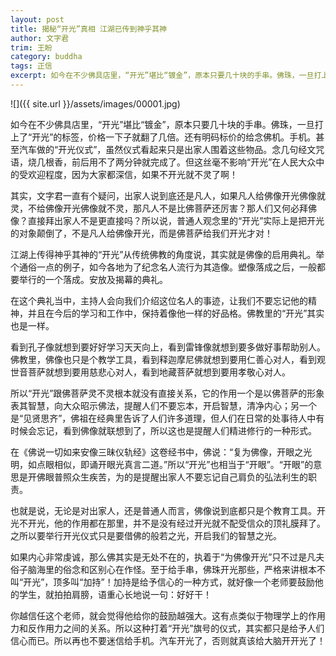 ```yaml
---
layout: post
title: 揭秘“开光”真相 江湖已传到神乎其神
author: 文字君
trim: 王盼
category: buddha
tags: 正信
excerpt: 如今在不少佛具店里，“开光”堪比“镀金”，原本只要几十块的手串。佛珠，一旦打上了“开光”的标签，价格一下子就翻了几倍。还有明码标价的给念佛机。手机。甚至汽车做的“开光仪式”，虽然仪式看起来只是出家人围着这些物品。念几句经文咒语，烧几根香，前后用不了两分钟就完成了。但这丝毫不影响“开光”在人民大众中的受欢迎程度，因为大家都深信，如果不开光就不灵了啊！
---
```


![]({{ site.url }}/assets/images/00001.jpg)

如今在不少佛具店里，“开光”堪比“镀金”，原本只要几十块的手串。佛珠，一旦打上了“开光”的标签，价格一下子就翻了几倍。还有明码标价的给念佛机。手机。甚至汽车做的“开光仪式”，虽然仪式看起来只是出家人围着这些物品。念几句经文咒语，烧几根香，前后用不了两分钟就完成了。但这丝毫不影响“开光”在人民大众中的受欢迎程度，因为大家都深信，如果不开光就不灵了啊！

其实，文字君一直有个疑问，出家人说到底还是凡人，如果凡人给佛像开光佛像就灵，不给佛像开光佛像就不灵，那凡人不是比佛菩萨还厉害？那人们又何必拜佛像？直接拜出家人不是更直接吗？所以说，普通人观念里的“开光”实际上是把开光的对象颠倒了，不是凡人给佛像开光，而是佛菩萨给我们开光才对！

江湖上传得神乎其神的“开光”从传统佛教的角度说，其实就是佛像的启用典礼。举个通俗一点的例子，如今各地为了纪念名人流行为其造像。塑像落成之后，一般都要举行的一个落成。安放及揭幕的典礼。

在这个典礼当中，主持人会向我们介绍这位名人的事迹，让我们不要忘记他的精神，并且在今后的学习和工作中，保持着像他一样的好品格。佛教里的“开光”其实也是一样。

看到孔子像就想到要好好学习天天向上，看到雷锋像就想到要多做好事帮助别人。佛教里，佛像也只是个教学工具，看到释迦摩尼佛就想到要用仁善心对人，看到观世音菩萨就想到要用慈悲心对人，看到地藏菩萨就想到要用孝敬心对人。

所以“开光”跟佛菩萨灵不灵根本就没有直接关系，它的作用一个是以佛菩萨的形象表其智慧，向大众昭示佛法，提醒人们不要忘本，开启智慧，清净内心；另一个是“见贤思齐”，佛祖在经典里告诉了人们许多道理，但人们在日常的处事待人中有时候会忘记，看到佛像就联想到了，所以这也是提醒人们精进修行的一种形式。

在《佛说一切如来安像三昧仪轨经》这卷经书中，佛说：“复为佛像，开眼之光明，如点眼相似，即诵开眼光真言二道。”所以“开光”也相当于“开眼”。“开眼”的意思是开佛眼普照众生疾苦，为的是提醒出家人不要忘记自己肩负的弘法利生的职责。

也就是说，无论是对出家人，还是普通人而言，佛像说到底都只是个教育工具。开光不开光，他的作用都在那里，并不是没有经过开光就不配受信众的顶礼膜拜了。之所以要举行开光仪式只是要借佛的般若之光，开启我们的智慧之光。

如果内心非常虔诚，那么佛其实是无处不在的，执着于“为佛像开光”只不过是凡夫俗子脑海里的俗念和区别心在作怪。至于给手串，佛珠开光那些，严格来讲根本不叫“开光”，顶多叫“加持”！加持是给予信心的一种方式，就好像一个老师要鼓励他的学生，就拍拍肩膀，语重心长地说一句：好好干！

你越信任这个老师，就会觉得他给你的鼓励越强大。这有点类似于物理学上的作用力和反作用力之间的关系。所以这种打着“开光”旗号的仪式，其实都只是给予人们信心而已。所以再也不要迷信给手机。汽车开光了，否则就真该给大脑开开光了！
